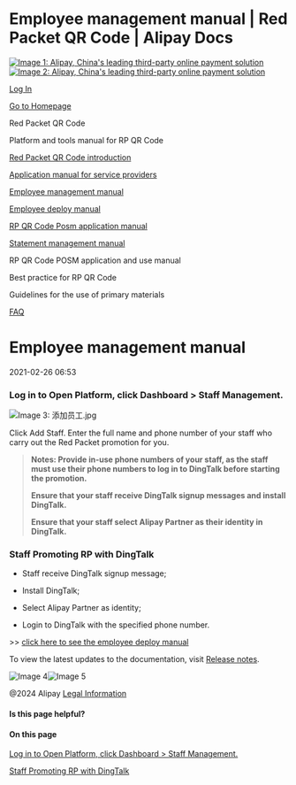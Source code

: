 Employee management manual | Red Packet QR Code | Alipay Docs
===============
                        

[![Image 1: Alipay, China's leading third-party online payment solution](https://ac.alipay.com/storage/2024/3/26/d66c43c0-440d-4c97-9976-f2028a2c8c5e.svg)![Image 2: Alipay, China's leading third-party online payment solution](https://ac.alipay.com/storage/2024/3/26/a48bd336-aea0-4f16-bf83-616eacbb4434.svg)](/docs/)

[Log In](https://global.alipay.com/ilogin/account_login.htm?goto=https%3A%2F%2Fglobal.alipay.com%2Fdocs%2Fac%2Fredpacket%2Fdt82mk)

[Go to Homepage](../../)

Red Packet QR Code

Platform and tools manual for RP QR Code

[Red Packet QR Code introduction](/docs/ac/redpacket/scrzsv)

[Application manual for service providers](/docs/ac/redpacket/intro)

[Employee management manual](/docs/ac/redpacket/dt82mk)

[Employee deploy manual](/docs/ac/redpacket/kf153c)

[RP QR Code Posm application manual](/docs/ac/redpacket/fwfd9w)

[Statement management manual](/docs/ac/redpacket/rw3egu)

RP QR Code POSM application and use manual

Best practice for RP QR Code

Guidelines for the use of primary materials

[FAQ](/docs/ac/redpacket/faq)

Employee management manual
==========================

2021-02-26 06:53

### Log in to Open Platform, click Dashboard > Staff Management.

![Image 3: 添加员工.jpg](https://cdn.nlark.com/yuque/0/2020/jpeg/561635/1588925005170-31c30be2-aafe-476e-aa83-1c4a6416d53c.jpeg)

Click Add Staff. Enter the full name and phone number of your staff who carry out the Red Packet promotion for you.

> **Notes: Provide in-use phone numbers of your staff, as the staff must use their phone numbers to log in to DingTalk before starting the promotion.**
> 
> **Ensure that your staff receive DingTalk signup messages and install DingTalk.**
> 
> **Ensure that your staff select Alipay Partner as their identity in DingTalk.**

### [](intro#vcnllv)Staff Promoting RP with DingTalk

*   Staff receive DingTalk signup message;  
    
*   Install DingTalk;  
    
*   Select Alipay Partner as identity;  
    
*   Login to DingTalk with the specified phone number.

\>> [click here to see the employee deploy manual](https://global.alipay.com/doc/redpacket/kf153c)

To view the latest updates to the documentation, visit [Release notes](https://global.alipay.com/docs/releasenotes).

![Image 4](https://ac.alipay.com/storage/2021/5/20/19b2c126-9442-4f16-8f20-e539b1db482a.png)![Image 5](https://ac.alipay.com/storage/2021/5/20/e9f3f154-dbf0-455f-89f0-b3d4e0c14481.png)

@2024 Alipay [Legal Information](https://global.alipay.com/docs/ac/platform/membership)

#### Is this page helpful?

#### On this page

[Log in to Open Platform, click Dashboard > Staff Management.](#d47d0c05 "Log in to Open Platform, click Dashboard > Staff Management.")

[Staff Promoting RP with DingTalk](#6b2de3ad "Staff Promoting RP with DingTalk")